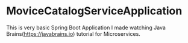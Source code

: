 # MoviceCatalogServiceApplication
This is very basic Spring Boot Application I made watching Java Brains(https://javabrains.io) tutorial for Microservices.
